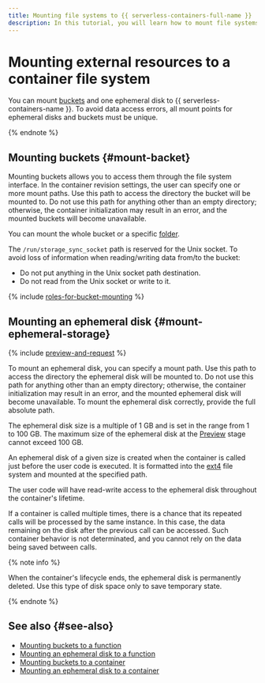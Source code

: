 ```yaml
---
title: Mounting file systems to {{ serverless-containers-full-name }}
description: In this tutorial, you will learn how to mount file systems to {{ serverless-containers-name }}.
---
```


# Mounting external resources to a container file system

You can mount [buckets](../../storage/concepts/bucket.md) and one ephemeral disk to {{ serverless-containers-name }}. To avoid data access errors, all mount points for ephemeral disks and buckets must be unique.

{% endnote %}

## Mounting buckets {#mount-backet}

Mounting buckets allows you to access them through the file system interface. In the container revision settings, the user can specify one or more mount paths. Use this path to access the directory the bucket will be mounted to. Do not use this path for anything other than an empty directory; otherwise, the container initialization may result in an error, and the mounted buckets will become unavailable.

You can mount the whole bucket or a specific [folder](../../storage/concepts/object#folder).

The `/run/storage_sync_socket` path is reserved for the Unix socket. To avoid loss of information when reading/writing data from/to the bucket:
* Do not put anything in the Unix socket path destination.
* Do not read from the Unix socket or write to it.


{% include [roles-for-bucket-mounting](../../_includes/functions/roles-for-bucket-mounting.md) %}

## Mounting an ephemeral disk {#mount-ephemeral-storage}

{% include [preview-and-request](../../_includes/note-preview-by-request.md) %}

To mount an ephemeral disk, you can specify a mount path. Use this path to access the directory the ephemeral disk will be mounted to. Do not use this path for anything other than an empty directory; otherwise, the container initialization may result in an error, and the mounted ephemeral disk will become unavailable. To mount the ephemeral disk correctly, provide the full absolute path.

The ephemeral disk size is a multiple of 1 GB and is set in the range from 1 to 100 GB. The maximum size of the ephemeral disk at the [Preview](../../overview/concepts/launch-stages.md) stage cannot exceed 100 GB.

An ephemeral disk of a given size is created when the container is called just before the user code is executed. It is formatted into the [ext4](https://en.wikipedia.org/wiki/Ext4) file system and mounted at the specified path.

The user code will have read-write access to the ephemeral disk throughout the container's lifetime.

If a container is called multiple times, there is a chance that its repeated calls will be processed by the same instance. In this case, the data remaining on the disk after the previous call can be accessed. Such container behavior is not determinated, and you cannot rely on the data being saved between calls.

{% note info %}

When the container's lifecycle ends, the ephemeral disk is permanently deleted. Use this type of disk space only to save temporary state.

{% endnote %}


## See also {#see-also}

* [Mounting buckets to a function](../../functions/operations/function/mount-bucket.md)
* [Mounting an ephemeral disk to a function](../../functions/operations/function/mount-ephemeral-disk.md)
* [Mounting buckets to a container](../../serverless-containers/operations/mount-bucket.md)
* [Mounting an ephemeral disk to a container](../../serverless-containers/operations/mount-ephemeral-disk.md)
